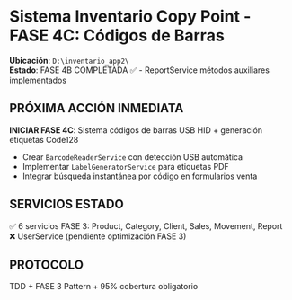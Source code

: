 # Sistema Inventario Copy Point - FASE 4C: Códigos de Barras  
**Ubicación**: `D:\inventario_app2\`  
**Estado**: FASE 4B COMPLETADA ✅ - ReportService métodos auxiliares implementados

## PRÓXIMA ACCIÓN INMEDIATA
**INICIAR FASE 4C**: Sistema códigos de barras USB HID + generación etiquetas Code128
- Crear `BarcodeReaderService` con detección USB automática  
- Implementar `LabelGeneratorService` para etiquetas PDF
- Integrar búsqueda instantánea por código en formularios venta

## SERVICIOS ESTADO  
✅ 6 servicios FASE 3: Product, Category, Client, Sales, Movement, Report  
❌ UserService (pendiente optimización FASE 3)

## PROTOCOLO  
TDD + FASE 3 Pattern + 95% cobertura obligatorio